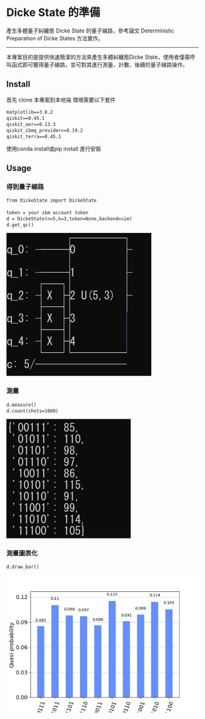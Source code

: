 # Dicke State 的準備

產生多體量子糾纏態 Dicke State 的量子線路，參考論文 Deterministic Preparation of Dicke States 方法實作。

---

本專案目的是提供快速簡潔的方法來產生多體糾纏態Dicke State，使用者僅需呼叫函式即可獲得量子線路，並可對其進行測量、計數、後續的量子線路操作。

## Install

首先 clone 本專案到本地端
環境需要以下套件
```
matplotlib==3.8.2
qiskit==0.45.1
qiskit_aer==0.13.3
qiskit_ibmq_provider==0.19.2
qiskit_terra==0.45.1
```
使用conda install或pip install 進行安裝

## Usage


### 得到量子線路
```
from DickeState import DickeState

token = your ibm account token
d = DickeState(n=5,k=3,token=None,backend=sim)
d.get_qc()
```
![alt text](resources/image.png)

### 測量
```
d.measure()
d.count(shots=1000)
```
![alt text](resources/image-2.png)

### 測量圖表化
```
d.draw_bar()
```
![alt text](resources/Figure_1.png)
